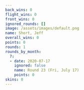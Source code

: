 ```yaml
---
back_wins: 0
flight_wins: 0
front_wins: 0
ignored_rounds: []
image: /assets/images/default.png
name: Short, Jeff
overall_wins: 0
points: 0
rounds: 1
rounds_by_month:
  7:
  - date: 2020-07-17
    ignored: false
    name: Round 23 (Fri, July 17)
    points: 0
skins: 0
---
```

